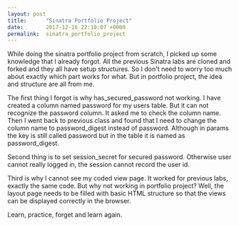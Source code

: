 ```yaml
---
layout: post
title:      "Sinatra Portfolio Project"
date:       2017-12-16 22:10:07 +0000
permalink:  sinatra_portfolio_project
---
```



While doing the sinatra portfolio project from scratch, I picked up some knowledge that I already forgot. All the previous Sinatra labs are cloned and forked and they all have setup structures. So I don't need to worry too much about exactly which part works for what. But in portfolio project, the idea and structure are all from me. 

The first thing I forgot is why has_secured_password not working. I have created a column named password for my users table. But it can not recognize the password column. It asked me to check the column name. Then I went back to previous class and found that I need to change the column name to password_digest instead of password. Although in params the key is still called password but in the table it is named as password_digest.

Second thing is to set session_secret for secured password. Otherwise user cannot really logged in, the session cannot record the user id.

Third is why I cannot see my coded view page. It worked for previous labs, exactly the same code. But why not working in portfolio project? Well, the layout page needs to be filled with basic HTML structure so that the views can be displayed correctly in the browser.

Learn, practice, forget and learn again. 


